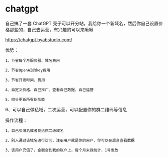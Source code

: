 # chatgpt

自己搞了一套 ChatGPT 壳子可以开分站，我给你一个新域名，然后你自己设置价格那些的，自己去运营，有兴趣的可以来瞅瞅 

https://chatgpt.byabstudio.com/


优势：

	1、节省每个月服务器、域名费用
 
	2、节省OpenAI的key费用
 
	3、节省开发时间、费用
 
	4、自定义价格、自己推广、查看自己数据、自己运营
 
	5、同步更新所有新功能

  6、可以自己做私域，二次运营，可以配置你的群二维码等信息

操作流程：

	1、自己买域名或者我给你二级域名
 
	2、别人通过该域名进行访问，注册用户就是你的用户，你可以在后台查看数据
 
	3、该用户充值了，金额会到我的账户上，每个月末我统计，1号发放

 

